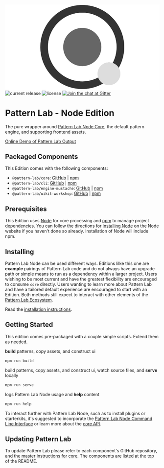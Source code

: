![Pattern Lab Logo](https://github.com/pattern-lab/patternlab-node/raw/master/patternlab.png 'Pattern Lab Logo')
![current release](https://img.shields.io/npm/v/@pattern-lab/edition-node.svg)
![license](https://img.shields.io/github/license/pattern-lab/patternlab-node.svg)
[![Join the chat at Gitter](https://badges.gitter.im/pattern-lab/node.svg)](https://gitter.im/pattern-lab/node)

# Pattern Lab - Node Edition

The pure wrapper around [Pattern Lab Node Core](https://github.com/pattern-lab/patternlab-node/tree/master/packages/core), the default pattern engine, and supporting frontend assets.

[Online Demo of Pattern Lab Output](http://demo.patternlab.io/)

## Packaged Components

This Edition comes with the following components:

* `@pattern-lab/core`: [GitHub](https://github.com/pattern-lab/patternlab-node/tree/master/packages/core) | [npm](https://www.npmjs.com/package/@pattern-lab/core)
* `@pattern-lab/cli`: [GitHub](https://github.com/pattern-lab/tree/master/packages/cli) | [npm](https://www.npmjs.com/package/@pattern-lab/cli)
* `@pattern-lab/engine-mustache`: [GitHub](https://github.com/pattern-lab/tree/master/packages/engine-mustache) | [npm](https://www.npmjs.com/package/@pattern-lab/engine-mustache)
* `@pattern-lab/uikit-workshop`: [GitHub](https://github.com/pattern-lab/tree/master/packages/uikit-workshop) | [npm](https://www.npmjs.com/package/@pattern-lab/uikit-workshop)

## Prerequisites

This Edition uses [Node](https://nodejs.org) for core processing and [npm](https://www.npmjs.com/) to manage project dependencies. You can follow the directions for [installing Node](https://nodejs.org/en/download/) on the Node website if you haven't done so already. Installation of Node will include npm.

## Installing

Pattern Lab Node can be used different ways. Editions lilke this one are **example** pairings of Pattern Lab code and do not always have an upgrade path or simple means to run as a dependency within a larger project. Users wishing to be most current and have the greatest flexibility are encouraged to consume `core` directly. Users wanting to learn more about Pattern Lab and have a tailored default experience are encouraged to start with an Edition. Both methods still expect to interact with other elements of the [Pattern Lab Ecosystem](https://github.com/pattern-lab/patternlab-node/tree/master/packages/core#ecosystem).

Read the [installation instructions](https://github.com/pattern-lab/patternlab-node/tree/master#installation).

## Getting Started

This edition comes pre-packaged with a couple simple scripts. Extend them as needed.

**build** patterns, copy assets, and construct ui

```bash
npm run build
```

build patterns, copy assets, and construct ui, watch source files, and **serve** locally

```bash
npm run serve
```

logs Pattern Lab Node usage and **help** content

```bash
npm run help
```

To interact further with Pattern Lab Node, such as to install plugins or starterkits, it's suggested to incorporate the [Pattern Lab Node Command Line Interface](https://github.com/pattern-lab/patternlab-node/tree/master/packages/cli) or learn more about the [core API](https://github.com/pattern-lab/patternlab-node/tree/master/packages/core#usage).

## Updating Pattern Lab

To update Pattern Lab please refer to each component's GitHub repository, and the [master instructions for core](https://github.com/pattern-lab/patternlab-node/wiki/Upgrading). The components are listed at the top of the README.
